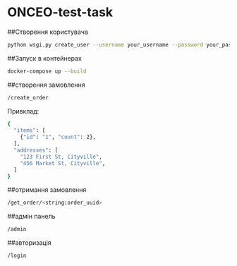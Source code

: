 # ONCEO-test-task

##Створення користувача

```sh
python wsgi.py create_user --username your_username --password your_password
```

##Запуск в контейнерах
```sh
docker-compose up --build
```


##створення замовлення

```sh
/create_order
```
Привклад:
```sh
{
  "items": [
    {"id": "1", "count": 2},
  ],
  "addresses": [
    "123 First St, Cityville",
    "456 Market St, Cityville",
  ]
}
```

##отримання замовлення

```sh
/get_order/<string:order_uuid>
```

##адмін панель
```sh
/admin
```

##авторизація
```sh
/login
```

